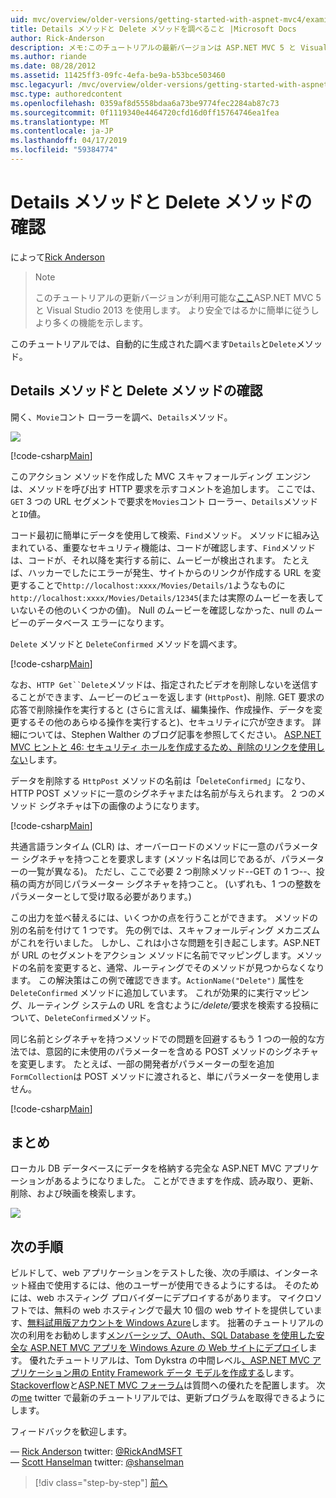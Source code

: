 ```yaml
---
uid: mvc/overview/older-versions/getting-started-with-aspnet-mvc4/examining-the-details-and-delete-methods
title: Details メソッドと Delete メソッドを調べること |Microsoft Docs
author: Rick-Anderson
description: メモ:このチュートリアルの最新バージョンは ASP.NET MVC 5 と Visual Studio 2013 を使用します。 安全なはるかに簡単に従い、デモをお勧めしています.
ms.author: riande
ms.date: 08/28/2012
ms.assetid: 11425ff3-09fc-4efa-be9a-b53bce503460
msc.legacyurl: /mvc/overview/older-versions/getting-started-with-aspnet-mvc4/examining-the-details-and-delete-methods
msc.type: authoredcontent
ms.openlocfilehash: 0359af8d5558bdaa6a73be9774fec2284ab87c73
ms.sourcegitcommit: 0f1119340e4464720cfd16d0ff15764746ea1fea
ms.translationtype: MT
ms.contentlocale: ja-JP
ms.lasthandoff: 04/17/2019
ms.locfileid: "59384774"
---
```

# <a name="examining-the-details-and-delete-methods"></a>Details メソッドと Delete メソッドの確認

によって[Rick Anderson]((https://twitter.com/RickAndMSFT))

> > [!NOTE]
> > このチュートリアルの更新バージョンが利用可能な[ここ](../../getting-started/introduction/getting-started.md)ASP.NET MVC 5 と Visual Studio 2013 を使用します。 より安全ではるかに簡単に従うしより多くの機能を示します。


このチュートリアルでは、自動的に生成された調べます`Details`と`Delete`メソッド。

## <a name="examining-the-details-and-delete-methods"></a>Details メソッドと Delete メソッドの確認

開く、`Movie`コント ローラーを調べ、`Details`メソッド。

![](examining-the-details-and-delete-methods/_static/image1.png)

[!code-csharp[Main](examining-the-details-and-delete-methods/samples/sample1.cs)]

このアクション メソッドを作成した MVC スキャフォールディング エンジンは、メソッドを呼び出す HTTP 要求を示すコメントを追加します。 ここでは、 `GET` 3 つの URL セグメントで要求を`Movies`コント ローラー、`Details`メソッドと`ID`値。

コード最初に簡単にデータを使用して検索、`Find`メソッド。 メソッドに組み込まれている、重要なセキュリティ機能は、コードが確認します、`Find`メソッドは、コードが、それ以降を実行する前に、ムービーが検出されます。 たとえば、ハッカーでしたにエラーが発生、サイトからのリンクが作成する URL を変更することで`http://localhost:xxxx/Movies/Details/1`ようなものに`http://localhost:xxxx/Movies/Details/12345`(または実際のムービーを表していないその他のいくつかの値)。 Null のムービーを確認しなかった、null のムービーのデータベース エラーになります。

`Delete` メソッドと `DeleteConfirmed` メソッドを調べます。

[!code-csharp[Main](examining-the-details-and-delete-methods/samples/sample2.cs?highlight=17)]

なお、`HTTP Get``Delete`メソッドは、指定されたビデオを削除しないを送信することができます、ムービーのビューを返します (`HttpPost`)、削除. GET 要求の応答で削除操作を実行すると (さらに言えば、編集操作、作成操作、データを変更するその他のあらゆる操作を実行すると)、セキュリティに穴が空きます。 詳細については、Stephen Walther のブログ記事を参照してください。 [ASP.NET MVC ヒントと 46: セキュリティ ホールを作成するため、削除のリンクを使用しない](http://stephenwalther.com/blog/archive/2009/01/21/asp.net-mvc-tip-46-ndash-donrsquot-use-delete-links-because.aspx)します。

データを削除する `HttpPost` メソッドの名前は「`DeleteConfirmed`」になり、HTTP POST メソッドに一意のシグネチャまたは名前が与えられます。 2 つのメソッド シグネチャは下の画像のようになります。

[!code-csharp[Main](examining-the-details-and-delete-methods/samples/sample3.cs)]

共通言語ランタイム (CLR) は、オーバーロードのメソッドに一意のパラメーター シグネチャを持つことを要求します (メソッド名は同じであるが、パラメーターの一覧が異なる)。 ただし、ここで必要 2 つ削除メソッド--GET の 1 つ--、投稿の両方が同じパラメーター シグネチャを持つこと。 (いずれも、1 つの整数をパラメーターとして受け取る必要があります。)

この出力を並べ替えるには、いくつかの点を行うことができます。 メソッドの別の名前を付けて 1 つです。 先の例では、スキャフォールディング メカニズムがこれを行いました。 しかし、これは小さな問題を引き起こします。ASP.NET が URL のセグメントをアクション メソッドに名前でマッピングします。メソッドの名前を変更すると、通常、ルーティングでそのメソッドが見つからなくなります。 この解決策はこの例で確認できます。`ActionName("Delete")` 属性を `DeleteConfirmed` メソッドに追加しています。 これが効果的に実行マッピング、ルーティング システムの URL を含むように<em>/delete/</em>要求を検索する投稿について、`DeleteConfirmed`メソッド。

同じ名前とシグネチャを持つメソッドでの問題を回避するもう 1 つの一般的な方法では、意図的に未使用のパラメーターを含める POST メソッドのシグネチャを変更します。 たとえば、一部の開発者がパラメーターの型を追加`FormCollection`は POST メソッドに渡されると、単にパラメーターを使用しません。

[!code-csharp[Main](examining-the-details-and-delete-methods/samples/sample4.cs)]

## <a name="summary"></a>まとめ

ローカル DB データベースにデータを格納する完全な ASP.NET MVC アプリケーションがあるようになりました。 ことができますを作成、読み取り、更新、削除、および映画を検索します。

![](examining-the-details-and-delete-methods/_static/image2.png)

## <a name="next-steps"></a>次の手順

ビルドして、web アプリケーションをテストした後、次の手順は、インターネット経由で使用するには、他のユーザーが使用できるようにするは。 そのためには、web ホスティング プロバイダーにデプロイするがあります。 マイクロソフトでは、無料の web ホスティングで最大 10 個の web サイトを提供しています、[無料試用版アカウントを Windows Azure](https://www.windowsazure.com/pricing/free-trial/?WT.mc_id=A443DD604)します。 拙著のチュートリアルの次の利用をお勧めします[メンバーシップ、OAuth、SQL Database を使用した安全な ASP.NET MVC アプリを Windows Azure の Web サイトにデプロイ](https://docs.microsoft.com/aspnet/core/security/authorization/secure-data)します。 優れたチュートリアルは、Tom Dykstra の中間レベル[、ASP.NET MVC アプリケーション用の Entity Framework データ モデルを作成する](../../getting-started/getting-started-with-ef-using-mvc/creating-an-entity-framework-data-model-for-an-asp-net-mvc-application.md)します。 [Stackoverflow](http://stackoverflow.com/help)と[ASP.NET MVC フォーラム](https://forums.asp.net/1146.aspx)は質問への優れたを配置します。 次の[me](https://twitter.com/RickAndMSFT) twitter で最新のチュートリアルでは、更新プログラムを取得できるようにします。

フィードバックを歓迎します。

— [Rick Anderson](https://blogs.msdn.com/rickAndy) twitter: [@RickAndMSFT](https://twitter.com/RickAndMSFT)  
— [Scott Hanselman](http://www.hanselman.com/blog/) twitter: [@shanselman](https://twitter.com/shanselman)

> [!div class="step-by-step"]
> [前へ](adding-validation-to-the-model.md)
